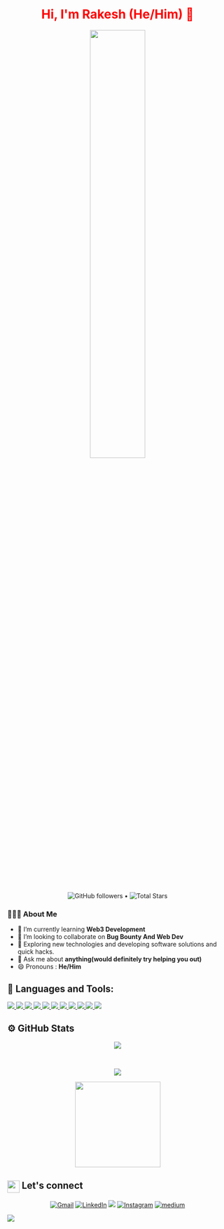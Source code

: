 
<h1 style= "color: red;" align="center">Hi, I'm Rakesh (He/Him) 👋</h1>
<p align="center">
 <img  src="https://user-images.githubusercontent.com/22797857/90096298-b90f4b00-dd54-11ea-9a31-00ad53f8ec04.gif?raw=true" align="center" width="50%" height="50%"/>

</p>
 
<p align="center">
<!--    <img src="https://gpvc.arturio.dev/rakesh0x7" alt="profile views"> •   -->
  <img alt="GitHub followers" src="https://img.shields.io/github/followers/rakesh0x7?label=Followers&style=social"> •   
  <img src="https://img.shields.io/github/stars/rakesh0x7?label=Stars" alt="Total Stars"></p>

 <h3> 👨🏻‍💻 About Me </h3>
 
  - 🌱 I’m currently learning **Web3 Development**
  - 👯 I’m looking to collaborate on **Bug Bounty And Web Dev**
  - 🤔 Exploring new technologies and developing software solutions and quick hacks.
  - 💬 Ask me about **anything(would definitely try helping you out)**
  - 😄 Pronouns : **He/Him**
 

<!--[![Rakesh's github activity graph](https://activity-graph.herokuapp.com/graph?username=rakesh0x7&theme=xcode)](https://git.io/rakesh0x7)-->

## 🚀 Languages and Tools:

<p align="left"> 
    <a href="https://www.java.com" target="_blank"> <img src="https://img.icons8.com/color/48/000000/java-coffee-cup-logo.png"/> </a>
    <a href="https://www.w3.org/cpp/" target="_blank"> <img src="https://img.icons8.com/color/48/000000/c-plus-plus-logo.png"/> </a> 
    <a href="https://www.w3schools.com/c/" target="_blank"> <img src="https://img.icons8.com/color/48/000000/c-programming.png"/> </a>
    <a href="https://www.gnu.org/software/bash/" target="_blank"> <img src="https://img.icons8.com/plasticine/48/000000/bash.png"/> </a>
    <a href="https://developer.mozilla.org/en-US/docs/Web/JavaScript" target="_blank"> <img src="https://img.icons8.com/color/48/000000/javascript.png"/> </a> 
    <a href="https://www.w3.org/html/" target="_blank"> <img src="https://img.icons8.com/color/48/000000/html-5.png"/> </a> 
    <a href="https://www.w3schools.com/css/" target="_blank"> <img src="https://img.icons8.com/color/48/000000/css3.png"/> </a> 
    <a href="https://getbootstrap.com" target="_blank"> <img src="https://img.icons8.com/color/48/000000/bootstrap.png"/> </a> 
    <a href="https://www.python.org" target="_blank"> <img src="https://img.icons8.com/color/48/000000/python.png"/> </a>   
    <a href="https://cloud.google.com/" target="_blank"> <img src="https://img.icons8.com/color/48/000000/google-cloud.png"/> </a> 
    <a href="https://git-scm.com/" target="_blank"> <img src="https://img.icons8.com/color/48/000000/git.png"/> </a> 
</p>
  
## ⚙️ GitHub Stats


<p align="center">
  <a>
    <img align="center" src="https://github-readme-streak-stats.herokuapp.com/?user=rakesh0x7&theme=dark&hide_border=true"/></a></p>
<br>

<p align="center">
<a href="https://github.com/rakesh0x7">
  <img align="center" src="https://github-readme-stats.vercel.app/api?username=rakesh0x7&show_icons=true&hide_border=true&title_color=ff004e&amp&icon_color=FFFFFF&amp&text_color=4895ef&amp&bg_color=000000&count_private=true&include_all_commits=true"/>

<br>
<p align="center">
<a href="https://github.com/rakesh0x7">
  <img align="center" height="195px" src="https://github-readme-stats.vercel.app/api/top-langs/?username=rakesh0x7&text_color=FFFFFF&bg_color=000000&title_color=94b4a4&langs_count=15&layout=compact&hide_border=true" /></a></p>
	


<summary><h2><img src="https://emojis.slackmojis.com/emojis/images/1579216111/7550/pikachu_wave.gif?1579216111" align="center" width="28" /> Let's connect </h2></summary>

<p align="center">
<!--   <a href="https://rakesh.web.app/"><img src="https://img.icons8.com/bubbles/50/000000/web.png" alt="Website"/></a> -->
	<a href="mailto:rakeshvaddi1116@gmail.com"><img src="https://img.icons8.com/bubbles/50/000000/gmail.png" alt="Gmail"/></a>
	<a href="https://linkedin.com/in/rakesh116"><img src="https://img.icons8.com/bubbles/50/000000/linkedin.png" alt="LinkedIn"/></a>
	<a href="https://www.twitter.com/deephunt3r"><img src="https://img.icons8.com/bubbles/50/000000/twitter-squared.png"/></a>
	<a href="https://instagram.com/rakesh0x7"><img src="https://img.icons8.com/bubbles/50/000000/instagram.png" alt="Instagram"/></a>
	<a href="https://medium.com/@deephunt3r"><img src="https://img.icons8.com/bubbles/50/000000/medium-new.png" alt="medium"/></a>
<!-- 	<a href="https://www.youtube.com/channel/UC7V1Gm8V0kRLp_EHB8aDj2A"><img src="https://img.icons8.com/bubbles/50/000000/youtube.png" alt="Youtube"/></a> --></p>

![](https://github.com/rakesh0x7/rakesh0x7/blob/master/footer.png)
	
	
	
<!-- <p align="center" >
  <img src="https://readme-typing-svg.herokuapp.com?lines=Open%20source%20for%20the%20win!;I'm+a+passionate+Bugbounty+Hunter;I'm+a+Open-source+enthusiast;I'm+a+Frontend-Developer;"></p> -->
